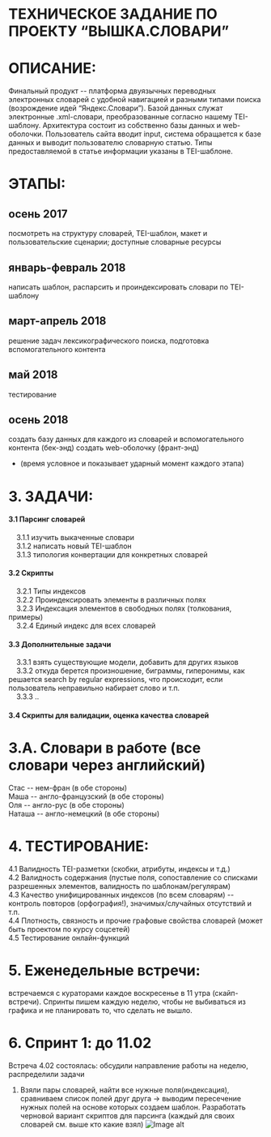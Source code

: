 # ТЕХНИЧЕСКОЕ ЗАДАНИЕ ПО ПРОЕКТУ “ВЫШКА.СЛОВАРИ”
 
# ОПИСАНИЕ:
Финальный продукт -- платформа двуязычных переводных электронных словарей с удобной навигацией и разными типами поиска (возрождение идей “Яндекс.Словари”). Базой данных служат электронные .xml-словари, преобразованные согласно нашему TEI-шаблону. Архитектура состоит из собственно базы данных и web-оболочки. Пользователь сайта вводит input, система обращается к базе данных и выводит пользователю словарную статью. Типы предоставляемой в статье информации указаны в TEI-шаблоне.


# ЭТАПЫ: 
## осень 2017
посмотреть на структуру словарей, TEI-шаблон, макет и пользовательские сценарии; доступные словарные ресурсы
## январь-февраль 2018
написать шаблон, распарсить и проиндексировать словари по TEI-шаблону
## март-апрель 2018
решение задач лексикографического поиска, подготовка вспомогательного контента  
## май 2018
тестирование
## осень 2018
создать базу данных для каждого из словарей и вспомогательного контента (бек-энд)
создать web-оболочку (франт-энд)

* (время условное и показывает ударный момент каждого этапа)

# 3. ЗАДАЧИ: 
#### 3.1 Парсинг словарей <br />
&nbsp;&nbsp;&nbsp;&nbsp;3.1.1 изучить выкаченные словари <br />
&nbsp;&nbsp;&nbsp;&nbsp;3.1.2 написать новый TEI-шаблон <br />
&nbsp;&nbsp;&nbsp;&nbsp;3.1.3 типология конвертации для конкретных словарей <br />
#### 3.2 Скрипты <br />
&nbsp;&nbsp;&nbsp;&nbsp;3.2.1 Типы индексов <br />
&nbsp;&nbsp;&nbsp;&nbsp;3.2.2 Проиндексировать элементы в различных полях <br />
&nbsp;&nbsp;&nbsp;&nbsp;3.2.3 Индексация элементов в свободных полях (толкования, примеры) <br />
&nbsp;&nbsp;&nbsp;&nbsp;3.2.4 Единый индекс для всех словарей <br />
#### 3.3 Дополнительные задачи<br />
&nbsp;&nbsp;&nbsp;&nbsp;3.3.1 взять существующие модели, добавить для других языков <br />
&nbsp;&nbsp;&nbsp;&nbsp;3.3.2 откуда берется произношение, биграммы, гиперонимы, как решается search by regular expressions,  что происходит, если пользователь неправильно набирает слово и т.п. <br />
&nbsp;&nbsp;&nbsp;&nbsp;3.3.3 .. <br />
#### 3.4 Скрипты для валидации, оценка качества словарей <br />

# 3.А. Словари в работе (все словари через английский)
Стас -- нем-фран (в обе стороны) <br />
Маша -- англо-французский (в обе стороны) <br />
Оля -- англо-рус (в обе стороны) <br />
Наташа -- англо-немецкий (в обе стороны) <br />

# 4. ТЕСТИРОВАНИЕ: 
4.1 Валидность TEI-разметки (скобки, атрибуты, индексы и т.д.) <br />
4.2 Валидность содержания (пустые поля, сопоставление со списками разрешенных элементов, валидность по шаблонам/регулярам) <br />
4.3 Качество унифицированных индексов (по всем словарям) -- контроль повторов (орфография!), значимых/случайных отсутствий и т.п. <br />
4.4 Плотность, связность и прочие графовые свойства словарей (может быть проектом по курсу соцсетей) <br />
4.5 Тестирование онлайн-функций <br />
# 5. Еженедельные встречи:
встречаемся с кураторами каждое воскресенье в 11 утра (скайп-встречи). Спринты пишем каждую неделю, чтобы не выбиваться из графика и не планировать то, что сделать не вышло.
# 6. Спринт 1: до 11.02
Встреча 4.02 состоялась: обсудили направление работы на неделю, распределили задачи
1. Взяли пары словарей, найти все нужные поля(индексация), сравниваем список полей друг друга -> выводим пересечение нужных полей на основе которых создаем шаблон. Разработать черновой вариант скриптов для парсинга (каждый для своих словарей см. выше кто какие взял)
![Image alt](https://github.com/semenova.bnl/hse.dictionaries/raw/master/граф1.jpg)
